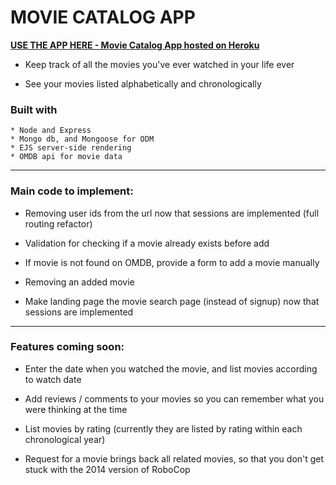 # MOVIE CATALOG APP

[**USE THE APP HERE - Movie Catalog App hosted on Heroku**](https://movie-catalog-app.herokuapp.com)

* Keep track of all the movies you've ever watched in your life ever

* See your movies listed alphabetically and chronologically


### Built with
	* Node and Express
	* Mongo db, and Mongoose for ODM
	* EJS server-side rendering
	* OMDB api for movie data

----
### Main code to implement:

- Removing user ids from the url now that sessions are implemented (full routing refactor)

- Validation for checking if a movie already exists before add

- If movie is not found on OMDB, provide a form to add a movie manually

- Removing an added movie

- Make landing page the movie search page (instead of signup) now that sessions are implemented

----
### Features coming soon:

* Enter the date when you watched the movie, and list movies according to watch date

* Add reviews / comments to your movies so you can remember what you were thinking at the time

* List movies by rating (currently they are listed by rating within each chronological year)

* Request for a movie brings back all related movies, so that you don't get stuck with the 2014 version of RoboCop
